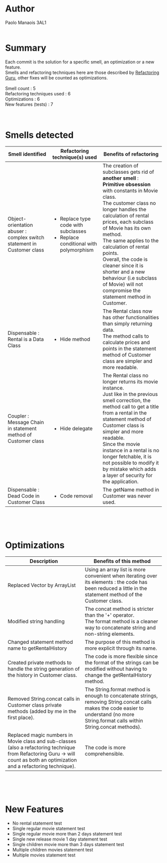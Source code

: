 # Author
Paolo Manaois 3AL1
<br><br>

# Summary
Each commit is the solution for a specific smell, an optimization or a new feature.<br>
Smells and refactoring techniques here are those described by [Refactoring Guru](https://refactoring.guru), other fixes will be counted as optimizations.<br><br>
Smell count : 5<br>
Refactoring techniques used : 6<br>
Optimizations : 6<br>
New features (tests) : 7<br>
<br><br>

# Smells detected
Smell identified | Refactoring technique(s) used | Benefits of refactoring
 --- | --- | --- 
Object-orientation abuser : complex switch statement in Customer class | <ul><li>Replace type code with subclasses</li><li>Replace conditional with polymorphism</li></ul> | The creation of subclasses gets rid of <b>another smell</b> : <b>Primitive obsession</b> with constants in Movie class.<br>The customer class no longer handles the calculation of rental prices, each subclass of Movie has its own method.<br>The same applies to the calculation of rental points.<br>Overall, the code is cleaner since it is shorter and a new behaviour (i.e subclass of Movie) will not compromise the statement method in Customer.
Dispensable : Rental is a Data Class | <ul><li>Hide method</li></ul> | The Rental class now has other functionalities than simply returning data.<br>The method calls to calculate prices and points in the statement method of Customer class are simpler and more readable.
Coupler : Message Chain in statement method of Customer class | <ul><li>Hide delegate</li></ul> | The Rental class no longer returns its movie instance.<br>Just like in the previous smell correction, the method call to get a title from a rental in the statement method of Customer class is simpler and more readable.<br>Since the movie instance in a rental is no longer fetchable, it is not possible to modify it by mistake which adds a layer of security for the application.
Dispensable : Dead Code in Customer Class | <ul><li>Code removal</li></ul> | The getName method in Customer was never used.

<br><br><br>

# Optimizations
Description | Benefits of this method
 --- | --- 
Replaced Vector by ArrayList | Using an array list is more convenient when iterating over its elements : the code has been reduced a little in the statement method of the Customer class.
Modified string handling | The concat method is stricter than the '+' operator.<br>The format method is a cleaner way to concatenate string and non-string elements.
Changed statement method name to getRentalHistory | The purpose of this method is more explicit through its name.
Created private methods to handle the string generation of the history in Customer class. | The code is more flexible since the format of the strings can be modified without having to change the getRentalHistory method.
Removed String.concat calls in Customer class private methods (added by me in the first place). | The String.format method is enough to concatenate strings, removing String.concat calls makes the code easier to understand (no more String.format calls within String.concat methods).
Replaced magic numbers in Movie class and sub-classes (also a refactoring technique from Refactoring Guru -> will count as both an optimization and a refactoring technique). | The code is more comprehensible.
<br><br><br>

# New Features
<ul>
<li>No rental statement test</li>
<li>Single regular movie statement test</li>
<li>Single regular movie more than 2 days statement test</li>
<li>Single new release movie 1 day statement test</li>
<li>Single children movie more than 3 days statement test</li>
<li>Multiple children movies statement test</li>
<li>Multiple movies statement test</li>
</ul>
